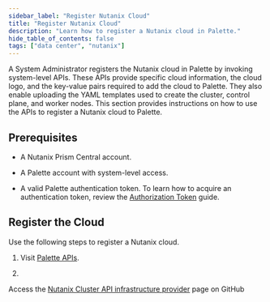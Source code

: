 ```yaml
---
sidebar_label: "Register Nutanix Cloud"
title: "Register Nutanix Cloud"
description: "Learn how to register a Nutanix cloud in Palette."
hide_table_of_contents: false
tags: ["data center", "nutanix"]
---
```



A System Administrator registers the Nutanix cloud in Palette by invoking system-level APIs. These APIs provide specific cloud information, the cloud logo, and the key-value pairs required to add the cloud to Palette. They also enable uploading the YAML templates used to create the cluster, control plane, and worker nodes. This section provides instructions on how to use the APIs to register a Nutanix cloud to Palette.


## Prerequisites

- A Nutanix Prism Central account.

- A Palette account with system-level access.

- A valid Palette authentication token. To learn how to acquire an authentication token, review the [Authorization Token](https://docs.spectrocloud.com/user-management/authentication/authorization-token) guide.


## Register the Cloud

Use the following steps to register a Nutanix cloud.

1. Visit [Palette APIs](https://docs.spectrocloud.com/api/category/palette-api-v1). 

2. 

Access the [Nutanix Cluster API infrastructure provider](https://github.com/nutanix-cloud-native/cluster-api-provider-nutanix) page on GitHub
